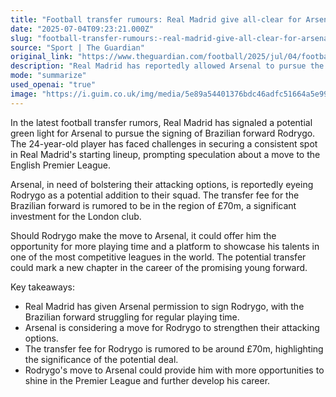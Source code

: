 ```yaml
---
title: "Football transfer rumours: Real Madrid give all-clear for Arsenal to sign Rodrygo?"
date: "2025-07-04T09:23:21.000Z"
slug: "football-transfer-rumours:-real-madrid-give-all-clear-for-arsenal-to-sign-rodrygo"
source: "Sport | The Guardian"
original_link: "https://www.theguardian.com/football/2025/jul/04/football-transfer-rumours-real-madrid-give-all-clear-for-arsenal-to-sign-rodrygo"
description: "Real Madrid has reportedly allowed Arsenal to pursue the signing of Brazilian forward Rodrygo, who has struggled to secure a regular spot in the Spanish club's starting lineup. Arsenal is looking to bolster their attacking options and is considering a potential £70m transfer for Rodrygo. If the move goes through, it could offer the 24-year-old forward more playing time and a chance to showcase his skills in the competitive English Premier League."
mode: "summarize"
used_openai: "true"
image: "https://i.guim.co.uk/img/media/5e89a54401376bdc46adfc51664a5e99856d5c6c/1044_356_2955_2364/master/2955.jpg?width=1200&height=630&quality=85&auto=format&fit=crop&overlay-align=bottom%2Cleft&overlay-width=100p&overlay-base64=L2ltZy9zdGF0aWMvb3ZlcmxheXMvdGctZGVmYXVsdC5wbmc&enable=upscale&s=746b7bb4c059923dfd5059418c4c2522"
---
```


In the latest football transfer rumors, Real Madrid has signaled a potential green light for Arsenal to pursue the signing of Brazilian forward Rodrygo. The 24-year-old player has faced challenges in securing a consistent spot in Real Madrid's starting lineup, prompting speculation about a move to the English Premier League.

Arsenal, in need of bolstering their attacking options, is reportedly eyeing Rodrygo as a potential addition to their squad. The transfer fee for the Brazilian forward is rumored to be in the region of £70m, a significant investment for the London club.

Should Rodrygo make the move to Arsenal, it could offer him the opportunity for more playing time and a platform to showcase his talents in one of the most competitive leagues in the world. The potential transfer could mark a new chapter in the career of the promising young forward.

Key takeaways:
- Real Madrid has given Arsenal permission to sign Rodrygo, with the Brazilian forward struggling for regular playing time.
- Arsenal is considering a move for Rodrygo to strengthen their attacking options.
- The transfer fee for Rodrygo is rumored to be around £70m, highlighting the significance of the potential deal.
- Rodrygo's move to Arsenal could provide him with more opportunities to shine in the Premier League and further develop his career.